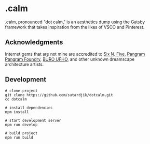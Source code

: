 # .calm

.calm, pronounced "dot calm," is an aesthetics dump using the Gatsby framework that takes inspiration from the likes of VSCO and Pinterest.

## Acknowledgments

Internet gems that are not mine are accredited to [Six N. Five](https://sixnfive.com/), [Pangram Pangram Foundry](https://pangrampangram.com/), [BÜRO UFHO](https://www.ufho.com/), and other unknown dreamscape architecture artists.

## Development

```
# clone project
git clone https://github.com/sutardjik/dotcalm.git
cd dotcalm

# install dependencies
npm install

# start development server
npm run develop

# build project
npm run build
```

